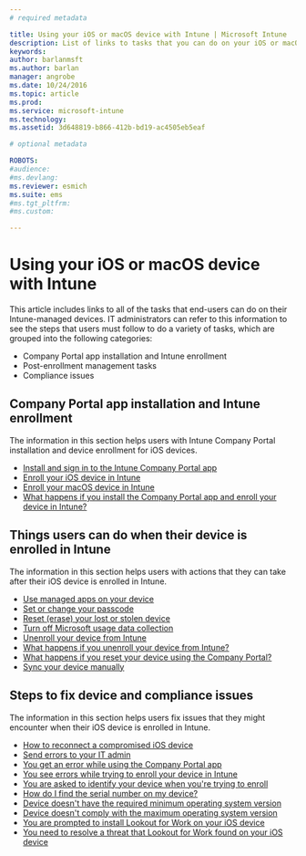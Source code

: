 ```yaml
---
# required metadata

title: Using your iOS or macOS device with Intune | Microsoft Intune
description: List of links to tasks that you can do on your iOS or macOS mobile device when the device is enrolled in Intune
keywords:
author: barlanmsftms.author: barlan
manager: angrobe
ms.date: 10/24/2016
ms.topic: article
ms.prod:
ms.service: microsoft-intune
ms.technology:
ms.assetid: 3d648819-b866-412b-bd19-ac4505eb5eaf

# optional metadata

ROBOTS:
#audience:
#ms.devlang:
ms.reviewer: esmich
ms.suite: ems
#ms.tgt_pltfrm:
#ms.custom:

---
```


# Using your iOS or macOS device with Intune

This article includes links to all of the tasks that end-users can do on their Intune-managed devices. IT administrators can refer to this information to see the steps that users must follow to do a variety of tasks, which are grouped into the following categories:
- Company Portal app installation and Intune enrollment
- Post-enrollment management tasks
- Compliance issues

## Company Portal app installation and Intune enrollment

The information in this section helps users with Intune Company Portal installation and device enrollment for iOS devices.

- [Install and sign in to the Intune Company Portal app](install-and-sign-in-to-the-intune-company-portal-app-ios.md)
- [Enroll your iOS device in Intune](enroll-your-device-in-intune-ios.md)
- [Enroll your macOS device in Intune](enroll-your-device-in-intune-macos.md)
- [What happens if you install the Company Portal app and enroll your device in Intune?](what-happens-if-you-install-the-Company-Portal-app-and-enroll-your-device-in-intune-ios.md)

## Things users can do when their device is enrolled in Intune

The information in this section helps users with actions that they can take after their iOS device is enrolled in Intune.

- [Use managed apps on your device](use-managed-apps-on-your-device-ios.md)
- [Set or change your passcode](set-or-change-your-passcode-ios.md)
- [Reset (erase) your lost or stolen device](reset-erase-your-lost-or-stolen-device-ios.md)
- [Turn off Microsoft usage data collection](turn-off-microsoft-usage-data-collection-ios.md)
- [Unenroll your device from Intune](unenroll-your-device-from-intune-ios.md)
- [What happens if you unenroll your device from Intune?](what-happens-if-you-unenroll-your-device-from-intune-ios.md)
- [What happens if you reset your device using the Company Portal?](what-happens-if-you-reset-your-device-using-the-company-portal-ios.md)
- [Sync your device manually](sync-your-device-manually-ios.md)

## Steps to fix device and compliance issues

The information in this section helps users fix issues that they might encounter when their iOS device is enrolled in Intune.

- [How to reconnect a compromised iOS device](how-to-reconnect-a-compromised-ios-device.md)
- [Send errors to your IT admin](send-errors-to-your-it-admin-ios.md)
- [You get an error while using the Company Portal app](you-get-an-error-while-using-the-company-portal-app-ios.md)
- [You see errors while trying to enroll your device in Intune](you-see-errors-while-trying-to-enroll-your-device-in-intune-ios.md)
- [You are asked to identify your device when you're trying to enroll](you-are-asked-to-identify-your-device-when-trying-to-enroll-ios.md)
- [How do I find the serial number on my device?](how-do-i-find-the-serial-number-on-my-device-ios.md)
- [Device doesn't have the required minimum operating system version](device-doesnt-have-the-required-minimum-operating-system-version-ios.md)
- [Device doesn't comply with the maximum operating system version](device-doesnt-comply-with-the-maximum-operating-system-version-ios.md)
- [You are prompted to install Lookout for Work on your iOS device](you-are-prompted-to-install-lookout-for-work-ios.md)
- [You need to resolve a threat that Lookout for Work found on your iOS device](you-need-to-resolve-a-threat-found-by-lookout-for-work-ios.md)

